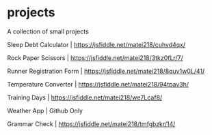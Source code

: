# projects
A collection of small projects

Sleep Debt Calculator | 
https://jsfiddle.net/matei218/cuhvd4qx/

Rock Paper Scissors | 
https://jsfiddle.net/matei218/3tkz0fLr/7/

Runner Registration Form |
https://jsfiddle.net/matei218/8quv1w0L/41/

Temperature Converter |
https://jsfiddle.net/matei218/94tpav3h/

Training Days |
https://jsfiddle.net/matei218/we7Lcaf8/

Weather App | 
Github Only

Grammar Check |
https://jsfiddle.net/matei218/tmfgbzkr/14/
